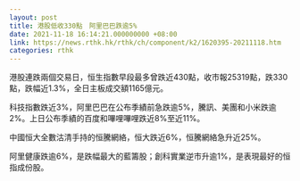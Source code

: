 ```yaml
---
layout: post
title: 港股低收330點　阿里巴巴跌逾5%
date: 2021-11-18 16:14:21.000000000 +08:00
link: https://news.rthk.hk/rthk/ch/component/k2/1620395-20211118.htm
categories: rthk
---
```


港股連跌兩個交易日，恒生指數早段最多曾跌近430點，收市報25319點，跌330點，跌幅近1.3%，全日主板成交額1165億元。

科技指數跌近3%，阿里巴巴在公布季績前急跌逾5%，騰訊、美團和小米跌逾2%。上日公布季績的百度和嗶哩嗶哩跌近8%至近11%。

中國恒大全數沽清手持的恒騰網絡，恒大跌近6%，恒騰網絡急升近25%。

阿里健康跌逾6%，是跌幅最大的藍籌股；創科實業逆市升逾1%，是表現最好的恒指成份股。
